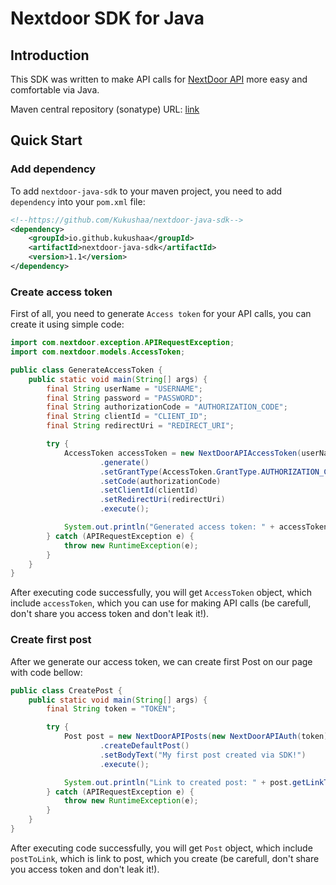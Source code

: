 # Nextdoor SDK for Java

## Introduction

This SDK was written to make API calls for [NextDoor API](https://developer.nextdoor.com/reference/introduction) more
easy and comfortable via Java.

Maven central repository (sonatype)
URL: [link](https://central.sonatype.com/artifact/io.github.kukushaa/nextdoor-java-sdk)

## Quick Start

### Add dependency

To add `nextdoor-java-sdk` to your maven project, you need to add `dependency` into your `pom.xml` file:

```xml
<!--https://github.com/Kukushaa/nextdoor-java-sdk-->
<dependency>
    <groupId>io.github.kukushaa</groupId>
    <artifactId>nextdoor-java-sdk</artifactId>
    <version>1.1</version>
</dependency>
```

### Create access token

First of all, you need to generate `Access token` for your API calls, you can create it using simple code:

```java
import com.nextdoor.exception.APIRequestException;
import com.nextdoor.models.AccessToken;

public class GenerateAccessToken {
    public static void main(String[] args) {
        final String userName = "USERNAME";
        final String password = "PASSWORD";
        final String authorizationCode = "AUTHORIZATION_CODE";
        final String clientId = "CLIENT_ID";
        final String redirectUri = "REDIRECT_URI";

        try {
            AccessToken accessToken = new NextDoorAPIAccessToken(userName, password)
                    .generate()
                    .setGrantType(AccessToken.GrantType.AUTHORIZATION_CODE)
                    .setCode(authorizationCode)
                    .setClientId(clientId)
                    .setRedirectUri(redirectUri)
                    .execute();

            System.out.println("Generated access token: " + accessToken.getAccessToken());
        } catch (APIRequestException e) {
            throw new RuntimeException(e);
        }
    }
}
```

After executing code successfully, you will get `AccessToken` object, which include `accessToken`, which you can use for
making API calls (be carefull, don't share you access token and don't leak it!).

### Create first post

After we generate our access token, we can create first Post on our page with code bellow:

```java
public class CreatePost {
    public static void main(String[] args) {
        final String token = "TOKEN";

        try {
            Post post = new NextDoorAPIPosts(new NextDoorAPIAuth(token))
                    .createDefaultPost()
                    .setBodyText("My first post created via SDK!")
                    .execute();

            System.out.println("Link to created post: " + post.getLinkToPost());
        } catch (APIRequestException e) {
            throw new RuntimeException(e);
        }
    }
}
```

After executing code successfully, you will get `Post` object, which include `postToLink`, which is link to post, which
you create (be carefull, don't share you access token and don't leak it!).